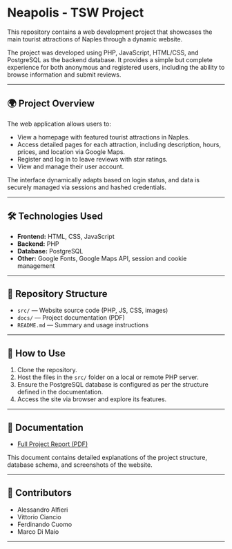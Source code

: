 # Neapolis - TSW Project

This repository contains a web development project that showcases the main tourist attractions of Naples through a dynamic website.

The project was developed using PHP, JavaScript, HTML/CSS, and PostgreSQL as the backend database. It provides a simple but complete experience for both anonymous and registered users, including the ability to browse information and submit reviews.

---

## 🌍 Project Overview

The web application allows users to:

- View a homepage with featured tourist attractions in Naples.
- Access detailed pages for each attraction, including description, hours, prices, and location via Google Maps.
- Register and log in to leave reviews with star ratings.
- View and manage their user account.

The interface dynamically adapts based on login status, and data is securely managed via sessions and hashed credentials.

---

## 🛠️ Technologies Used

- **Frontend:** HTML, CSS, JavaScript
- **Backend:** PHP
- **Database:** PostgreSQL
- **Other:** Google Fonts, Google Maps API, session and cookie management

---

## 📁 Repository Structure

- `src/` — Website source code (PHP, JS, CSS, images)
- `docs/` — Project documentation (PDF)
- `README.md` — Summary and usage instructions

---

## 🚀 How to Use

1. Clone the repository.
2. Host the files in the `src/` folder on a local or remote PHP server.
3. Ensure the PostgreSQL database is configured as per the structure defined in the documentation.
4. Access the site via browser and explore its features.

---

## 📄 Documentation

- [Full Project Report (PDF)](docs/Relazione_TSW_Neapolis.pdf)

This document contains detailed explanations of the project structure, database schema, and screenshots of the website.

---

## 👥 Contributors

- Alessandro Alfieri
- Vittorio Ciancio
- Ferdinando Cuomo
- Marco Di Maio

---